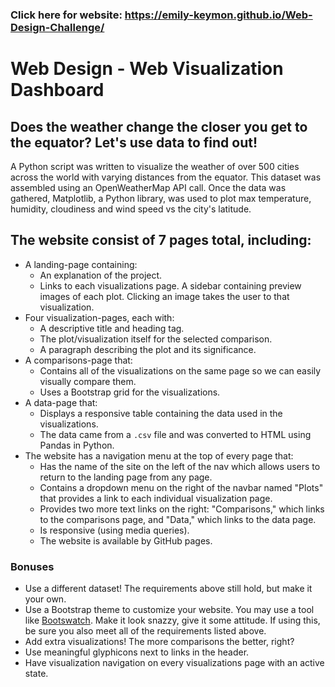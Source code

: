 ### Click here for website:  https://emily-keymon.github.io/Web-Design-Challenge/

# Web Design - Web Visualization Dashboard

## Does the weather change the closer you get to the equator? Let's use data to find out! 
A Python script was written to visualize the weather of over 500 cities across the world with varying distances from the equator. 
This dataset was assembled using an OpenWeatherMap API call. 
Once the data was gathered, Matplotlib, a Python library, was used to plot max temperature, humidity, cloudiness and wind speed vs the city's latitude. 

## The website consist of 7 pages total, including:

* A landing-page containing:
  * An explanation of the project.
  * Links to each visualizations page. A sidebar containing preview images of each plot. Clicking an image takes the user to that visualization.
* Four visualization-pages, each with:
  * A descriptive title and heading tag.
  * The plot/visualization itself for the selected comparison.
  * A paragraph describing the plot and its significance.
* A comparisons-page that:
  * Contains all of the visualizations on the same page so we can easily visually compare them.
  * Uses a Bootstrap grid for the visualizations.
* A data-page that:
  * Displays a responsive table containing the data used in the visualizations.
  * The data came from a `.csv` file and was converted to HTML using Pandas in Python.
* The website has a navigation menu at the top of every page that:
  * Has the name of the site on the left of the nav which allows users to return to the landing page from any page.
  * Contains a dropdown menu on the right of the navbar named "Plots" that provides a link to each individual visualization page.
  * Provides two more text links on the right: "Comparisons," which links to the comparisons page, and "Data," which links to the data page.
  * Is responsive (using media queries). 
  * The website is available by GitHub pages.

### Bonuses

* Use a different dataset! The requirements above still hold, but make it your own.
* Use a Bootstrap theme to customize your website. You may use a tool like [Bootswatch](https://bootswatch.com/). Make it look snazzy, give it some attitude. If using this, be sure you also meet all of the requirements listed above.
* Add extra visualizations! The more comparisons the better, right?
* Use meaningful glyphicons next to links in the header.
* Have visualization navigation on every visualizations page with an active state. 

